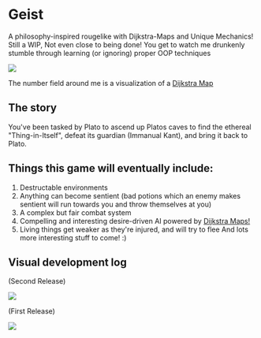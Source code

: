 # Geist
A philosophy-inspired rougelike with Dijkstra-Maps and Unique Mechanics!
Still a WIP, Not even close to being done! You get to watch me drunkenly stumble through learning (or ignoring) proper OOP techniques

![](ezgif-3-632e43309f0c.gif)

The number field around me is a visualization of a [Dijkstra Map](http://www.roguebasin.com/index.php?title=Dijkstra_Maps_Visualized)

## The story 
You've been tasked by Plato to ascend up Platos caves to find the ethereal "Thing-in-Itself", defeat its guardian (Immanual Kant), and bring it back to Plato. 

## Things this game will eventually include: 

1. Destructable environments 
2. Anything can become sentient (bad potions which an enemy makes sentient will run towards you and throw themselves at you)
3. A complex but fair combat system
4. Compelling and interesting desire-driven AI powered by [Dijkstra Maps!](http://www.roguebasin.com/index.php?title=Dijkstra_Maps_Visualized)
5. Living things get weaker as they're injured, and will try to flee
And lots more interesting stuff to come! :) 

## Visual development log 

(Second Release) 

![](ezgif-3-632e43309f0c.gif)


(First Release) 

![](ezgif.com-video-to-gif.gif)
